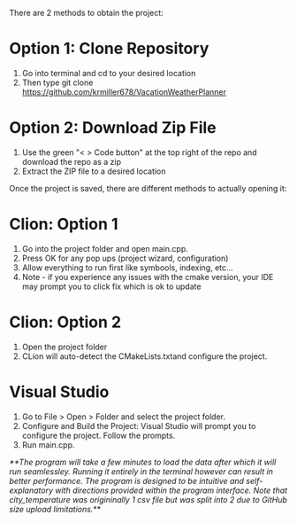 There are 2 methods to obtain the project:

# Option 1: Clone Repository
1. Go into terminal and cd to your desired location
2. Then type git clone https://github.com/krmiller678/VacationWeatherPlanner

# Option 2: Download Zip File
1. Use the green "< > Code button" at the top right of the repo and download the repo as a zip
2. Extract the ZIP file to a desired location

Once the project is saved, there are different methods to actually opening it:

# Clion: Option 1
1. Go into the project folder and open main.cpp.
2. Press OK for any pop ups (project wizard, configuration)
3. Allow everything to run first like symbools, indexing, etc...
4. Note - if you experience any issues with the cmake version, your IDE may prompt you to click fix which is ok to update

# Clion: Option 2
1. Open the project folder
2. CLion will auto-detect the CMakeLists.txtand configure the project.

# Visual Studio
1. Go to File > Open > Folder and select the project folder.
2. Configure and Build the Project: Visual Studio will prompt you to configure the project. Follow the prompts.
3. Run main.cpp.

_**The program will take a few minutes to load the data after which it will run seamlessley. Running it entirely 
in the terminal however can result in better performance. 
The program is designed to be intuitive and self-explanatory with directions provided within the program interface.
Note that city_temperature was origininally 1 csv file but was split into 2 due to GitHub size upload limitations._** 


